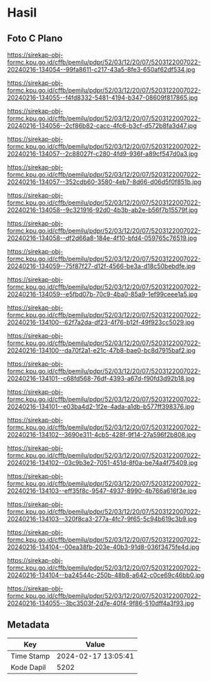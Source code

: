 # Hasil

## Foto C Plano

https://sirekap-obj-formc.kpu.go.id/cffb/pemilu/pdpr/52/03/12/20/07/5203122007022-20240216-134054--99fa8611-c217-43a5-8fe3-650af62df534.jpg

https://sirekap-obj-formc.kpu.go.id/cffb/pemilu/pdpr/52/03/12/20/07/5203122007022-20240216-134055--f4fd8332-5481-4194-b347-08609f817865.jpg

https://sirekap-obj-formc.kpu.go.id/cffb/pemilu/pdpr/52/03/12/20/07/5203122007022-20240216-134056--2cf86b82-cacc-4fc6-b3cf-d572b8fa3d47.jpg

https://sirekap-obj-formc.kpu.go.id/cffb/pemilu/pdpr/52/03/12/20/07/5203122007022-20240216-134057--2c88027f-c280-4fd9-936f-a89cf547d0a3.jpg

https://sirekap-obj-formc.kpu.go.id/cffb/pemilu/pdpr/52/03/12/20/07/5203122007022-20240216-134057--352cdb60-3580-4eb7-8d66-d06d5f0f851b.jpg

https://sirekap-obj-formc.kpu.go.id/cffb/pemilu/pdpr/52/03/12/20/07/5203122007022-20240216-134058--9c321916-92d0-4b3b-ab2e-b56f7b15579f.jpg

https://sirekap-obj-formc.kpu.go.id/cffb/pemilu/pdpr/52/03/12/20/07/5203122007022-20240216-134058--df2d66a8-184e-4f10-bfd4-059765c76519.jpg

https://sirekap-obj-formc.kpu.go.id/cffb/pemilu/pdpr/52/03/12/20/07/5203122007022-20240216-134059--75f87f27-d12f-4566-be3a-d18c50bebdfe.jpg

https://sirekap-obj-formc.kpu.go.id/cffb/pemilu/pdpr/52/03/12/20/07/5203122007022-20240216-134059--e5fbd07b-70c9-4ba0-85a9-1ef99ceee1a5.jpg

https://sirekap-obj-formc.kpu.go.id/cffb/pemilu/pdpr/52/03/12/20/07/5203122007022-20240216-134100--62f7a2da-df23-4f76-b12f-49f923cc5029.jpg

https://sirekap-obj-formc.kpu.go.id/cffb/pemilu/pdpr/52/03/12/20/07/5203122007022-20240216-134100--da70f2a1-e21c-47b8-bae0-bc8d7915baf2.jpg

https://sirekap-obj-formc.kpu.go.id/cffb/pemilu/pdpr/52/03/12/20/07/5203122007022-20240216-134101--c68fd568-76df-4393-a67d-f90fd3d92b18.jpg

https://sirekap-obj-formc.kpu.go.id/cffb/pemilu/pdpr/52/03/12/20/07/5203122007022-20240216-134101--e03ba4d2-1f2e-4ada-a1db-b577ff398376.jpg

https://sirekap-obj-formc.kpu.go.id/cffb/pemilu/pdpr/52/03/12/20/07/5203122007022-20240216-134102--3690e311-4cb5-428f-9f14-27a596f2b808.jpg

https://sirekap-obj-formc.kpu.go.id/cffb/pemilu/pdpr/52/03/12/20/07/5203122007022-20240216-134102--03c9b3e2-7051-451d-8f0a-be74a4f75409.jpg

https://sirekap-obj-formc.kpu.go.id/cffb/pemilu/pdpr/52/03/12/20/07/5203122007022-20240216-134103--eff35f8c-9547-4937-8990-4b766a616f3e.jpg

https://sirekap-obj-formc.kpu.go.id/cffb/pemilu/pdpr/52/03/12/20/07/5203122007022-20240216-134103--320f8ca3-277a-4fc7-9f65-5c94b619c3b9.jpg

https://sirekap-obj-formc.kpu.go.id/cffb/pemilu/pdpr/52/03/12/20/07/5203122007022-20240216-134104--00ea38fb-203e-40b3-91d8-036f3475fe4d.jpg

https://sirekap-obj-formc.kpu.go.id/cffb/pemilu/pdpr/52/03/12/20/07/5203122007022-20240216-134104--ba24544c-250b-48b8-a642-c0ce69c46bb0.jpg

https://sirekap-obj-formc.kpu.go.id/cffb/pemilu/pdpr/52/03/12/20/07/5203122007022-20240216-134055--3bc3503f-2d7e-40f4-9f86-510dff4a3f93.jpg


## Metadata

| Key        | Value               |
| ---------- | ------------------- |
| Time Stamp | 2024-02-17 13:05:41 |
| Kode Dapil | 5202                |



